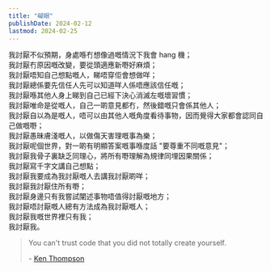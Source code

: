 ```yaml
---
title: "礙眼"
publishDate: 2024-02-12
lastmod: 2024-02-25
---
```


我討厭不似預期，身處喺冇想像過嘅情況下我會 hang 機；<br/>
我討厭冇原因嘅改變，要從頭適應新嘢好麻煩；<br/>
我討厭唔知自己想點嘅人，睇唔穿佢會想做咩；<br/>
我討厭總係要先信任人先可以知道咩人係唔應該信任嘅；<br/>
我討厭喺其他人身上睇到自己已經下決心消滅左嘅壞習慣；<br/>
我討厭唯命是從嘅人，自己一啲意見都冇，然後錯嘅只會係其他人；<br/>
我討厭自以為是嘅人，唔可以由其他人嘅角度看待事物，因而覺得大家都會認同自己做嘅嘢；<br/>
我討厭愚昧膚淺嘅人，以做傷天害理嘅事為樂；<br/>
我討厭呢個世界，對一啲有明顯答案嘅事喺度話 "要尊重不同嘅意見"；<br/>
我討厭我骨子裏缺乏同理心，將所有嘢理解為規律同埋因果關係；<br/>
我討厭寫千字文講自己想點；<br/>
我討厭我要成為我討厭嘅人去講我討厭啲咩；<br/>
我討厭我討厭住所有嘢；<br/>
我討厭身邊只有我嘗試闡述事物唔值得討厭嘅地方；<br/>
我討厭唔討厭嘅人總有方法成為我討厭嘅人；<br/>
我討厭我嘅世界裡只有我；<br/>
我討厭我。<br/>

> You can't trust code that you did not totally create yourself.
>
> \- [Ken Thompson](https://www.brainyquote.com/quotes/ken_thompson_254875)
